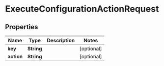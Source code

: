 
# ExecuteConfigurationActionRequest

## Properties
Name | Type | Description | Notes
------------ | ------------- | ------------- | -------------
**key** | **String** |  |  [optional]
**action** | **String** |  |  [optional]



